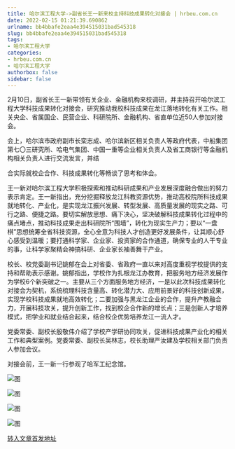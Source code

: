 ```yaml
---
title: 哈尔滨工程大学->副省长王一新来校主持科技成果转化对接会 | hrbeu.com.cn
date: 2022-02-15 01:21:39.690862
urlname: bb4bbafe2eaa4e394515031bad545318
slug: bb4bbafe2eaa4e394515031bad545318
tags: 
- 哈尔滨工程大学
categories:
- hrbeu.com.cn
- 哈尔滨工程大学
authorbox: false
sidebar: false
---
```

2月10日，副省长王一新带领有关企业、金融机构来校调研，并主持召开哈尔滨工程大学科技成果转化对接会，研究推动我校科技成果在龙江落地转化有关工作。相关央企、省属国企、民营企业、科研院所、金融机构、省直单位近50人参加对接会。

会上，哈尔滨市政府副市长栾志成、哈尔滨新区相关负责人等政府代表，中船集团第七〇三研究所、哈电气集团、中国一重等企业相关负责人及省工商银行等金融机构相关负责人进行交流发言，并结
<!--more-->
合实际就校企合作、科技成果转化等畅谈了思考和体会。

王一新对哈尔滨工程大学积极探索和推动科研成果和产业发展深度融合做出的努力表示肯定。王一新指出，充分挖掘释放龙江科教资源优势，推动高校院所科技成果就地转化、产业化，是实现龙江振兴发展、转型发展、高质量发展的现实之路、可行之路、便捷之路。要切实解放思想、痛下决心，坚决破解科技成果转化过程中的痛点堵点，推动科技成果走出科研院所“围墙”，转化为现实生产力；要以“一盘棋”思想统筹全省科技资源，全心全意为科技人才创造更好发展条件，让其顺心舒心感受到温暖；要打通科学家、企业家、投资家的合作通道，确保专业的人干专业的事，让科学家聚精会神搞科研、企业家长袖善舞干产业。

校长、校党委副书记姚郁在会上对省委、省政府一直以来对高度重视学校提供的支持和帮助表示感谢。姚郁指出，学校作为扎根龙江办教育，把服务地方经济发展作为学校6个新突破之一。主要从三个方面服务地方经济，一是以此次科技成果转化对接会为契机，系统梳理科技含量高、转化潜力大、应用前景好的科技创新成果，实现学校科技成果就地高效转化；二要加强与黑龙江企业的合作，提升产教融合力，开展科技攻关，提升创新工作，找到校企合作新的增长点；三是创新人才培养模式，把学业和就业结合起来，结合校企优势培养龙江一流人才。

党委常委、副校长殷敬伟介绍了学校产学研协同攻关，促进科技成果产业化的相关工作和典型案例。党委常委、副校长吴林志，校长助理严汝建及学校相关部门负责人参加会议。

对接会前，王一新一行参观了哈军工纪念馆。

![图](http://gongxue.cn/__local/1/24/72/C84381C8E4F46805E6C083FAEB7_84D337C3_269B7.jpg)

![图](http://gongxue.cn/__local/0/4D/89/07BBD7865A497C6F7E496FD5662_9354CDA4_1DF36.jpg)

![图](http://gongxue.cn/__local/B/30/1C/C3CDDB82D77ADFB507AC7C254EF_ACABDDF5_214F6.jpg)

![图](http://gongxue.cn/__local/D/23/B6/59D4A066C4AF0083EE28E06262B_938A3304_23F59.jpg)

[转入文章首发地址](http://gongxue.cn/info/1141/69646.htm)